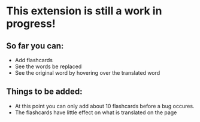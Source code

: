 # This extension is still a work in progress!

## So far you can:
- Add flashcards
- See the words be replaced
- See the original word by hovering over the translated word

## Things to be added:
- At this point you can only add about 10 flashcards before a bug occures.
- The flashcards have little effect on what is translated on the page
